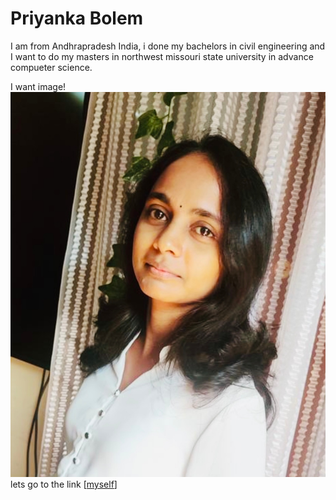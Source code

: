 # Priyanka Bolem

I am from Andhrapradesh India, i done my bachelors in civil engineering and I want to do my masters in northwest missouri state university in advance compueter science.

I want image! ![myself](https://github.com/Priyankabolem/assignment2-bolem/blob/main/photo.jpeg)
lets go to the link
[[myself](https://github.com/Priyankabolem/assignment2-bolem/blob/main/photo.jpeg)]